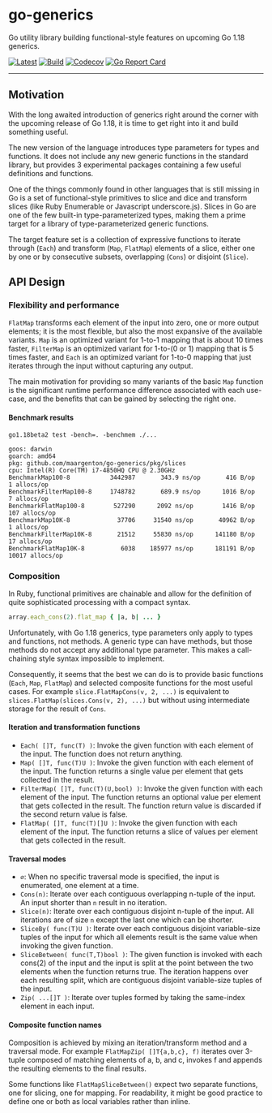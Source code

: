 # go-generics

Go utility library building functional-style features on upcoming Go 1.18
generics.

[![Latest](
  https://img.shields.io/github/v/tag/maargenton/go-generics?color=blue&label=latest&logo=go&logoColor=white&sort=semver)](
  https://pkg.go.dev/github.com/maargenton/go-generics)
[![Build](
  https://img.shields.io/github/workflow/status/maargenton/go-generics/build?label=build&logo=github&logoColor=aaaaaa)](
  https://github.com/maargenton/go-generics/actions?query=branch%3Amaster)
[![Codecov](
  https://img.shields.io/codecov/c/github/maargenton/go-generics?label=codecov&logo=codecov&logoColor=aaaaaa&token=fVZ3ZMAgfo)](
  https://codecov.io/gh/maargenton/go-generics)
[![Go Report Card](
  https://goreportcard.com/badge/github.com/maargenton/go-generics)](
  https://goreportcard.com/report/github.com/maargenton/go-generics)


---------------------------


## Motivation

With the long awaited introduction of generics right around the corner with the
upcoming release of Go 1.18, it is time to get right into it and build something
useful.

The new version of the language introduces type parameters for types and
functions. It does not include any new generic functions in the standard
library, but provides 3 experimental packages containing a few useful
definitions and functions.

One of the things commonly found in other languages that is still missing in Go
is a set of functional-style primitives to slice and dice and transform slices
(like Ruby Enumerable or Javascript underscore.js). Slices in Go are one of the
few built-in type-parameterized types, making them a prime target for a library
of type-parameterized generic functions.

The target feature set is a collection of expressive functions to iterate
through (`Each`) and transform (`Map`, `FlatMap`) elements of a slice, either
one by one or by consecutive subsets, overlapping (`Cons`) or disjoint
(`Slice`).

## API Design

### Flexibility and performance

`FlatMap` transforms each element of the input into zero, one or more output
elements; it is the most flexible, but also the most expansive of the available
variants. `Map` is an optimized variant for 1-to-1 mapping that is about 10
times faster, `FilterMap` is an optimized variant for 1-to-(0 or 1) mapping that
is 5 times faster, and `Each` is an optimized variant for 1-to-0 mapping that
just iterates through the input without capturing any output.

The main motivation for providing so many variants of the basic `Map` function
is the significant runtime performance difference associated with each use-case,
and the benefits that can be gained by selecting the right one.

#### Benchmark results

```
go1.18beta2 test -bench=. -benchmem ./...

goos: darwin
goarch: amd64
pkg: github.com/maargenton/go-generics/pkg/slices
cpu: Intel(R) Core(TM) i7-4850HQ CPU @ 2.30GHz
BenchmarkMap100-8           3442987       343.9 ns/op       416 B/op       1 allocs/op
BenchmarkFilterMap100-8     1748782       689.9 ns/op      1016 B/op       7 allocs/op
BenchmarkFlatMap100-8        527290      2092 ns/op        1416 B/op     107 allocs/op
BenchmarkMap10K-8             37706     31540 ns/op       40962 B/op       1 allocs/op
BenchmarkFilterMap10K-8       21512     55830 ns/op      141180 B/op      17 allocs/op
BenchmarkFlatMap10K-8          6038    185977 ns/op      181191 B/op   10017 allocs/op
```

### Composition

In Ruby, functional primitives are chainable and allow for the definition of
quite sophisticated processing with a compact syntax.

```ruby
array.each_cons(2).flat_map { |a, b| ... }
```

Unfortunately, with Go 1.18 generics, type parameters only apply to types and
functions, not methods. A generic type can have methods, but those methods do
not accept any additional type parameter. This makes a call-chaining style
syntax impossible to implement.

Consequently, it seems that the best we can do is to provide basic functions
(`Each`, `Map`, `FlatMap`) and selected composite functions for the most useful
cases. For example `slice.FlatMapCons(v, 2, ...)` is equivalent to
`slices.FlatMap(slices.Cons(v, 2), ...)` but without using intermediate storage
for the result of `Cons`.

#### Iteration and transformation functions

- `Each( []T, func(T) )`: Invoke the given function with each element of the
  input. The function does not return anything.
- `Map( []T, func(T)U )`: Invoke the given function with each element of the
  input. The function returns a single value per element that gets collected in
  the result.
- `FilterMap( []T, func(T)(U,bool) )`: Invoke the given function with each
  element of the input. The function returns an optional value per element that
  gets collected in the result. The function return value is discarded if the
  second return value is false.
- `FlatMap( []T, func(T)[]U )`: Invoke the given function with each element of
  the input. The function returns a slice of values per element that gets
  collected in the result.

#### Traversal modes

- `∅`: When no specific traversal mode is specified, the input is enumerated,
  one element at a  time.
- `Cons(n)`: Iterate over each contiguous overlapping n-tuple of the input. An
  input shorter than `n` result in no iteration.
- `Slice(n)`: Iterate over each contiguous disjoint n-tuple of the input. All
  iterations are of size `n` except the last one which can be shorter.
- `SliceBy( func(T)U )`: Iterate over each contiguous disjoint variable-size
  tuples of the input for which all elements result is the same value when
  invoking the given function.
- `SliceBetween( func(T,T)bool )`: The given function is invoked with each
  cons(2) of the input and the input is split at the point between the two
  elements when the function returns true. The iteration happens over each
  resulting split, which are contiguous disjoint variable-size tuples of the
  input.
- `Zip( ...[]T )`: Iterate over tuples formed by taking the same-index element
  in each input.

#### Composite function names

Composition is achieved by mixing an iteration/transform method and a traversal
mode. For example `FlatMapZip( []T{a,b,c}, f)` iterates over 3-tuple composed of
matching elements of a, b, and c, invokes f and appends the resulting elements
to the final results.

Some functions like `FlatMapSliceBetween()` expect two separate functions, one
for slicing, one for mapping. For readability, it might be good practice to
define one or both as local variables rather than inline.

